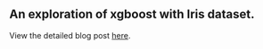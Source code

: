 ## An exploration of xgboost with Iris dataset. 

View the detailed blog post [here](https://pratyakshajha.github.io/blogs/Classification%20Using%20XGBoost.html).
